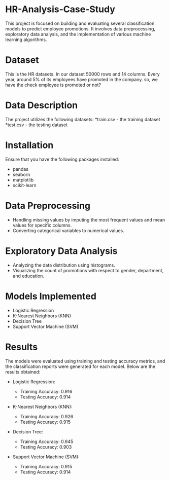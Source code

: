 # HR-Analysis-Case-Study
This project is focused on building and evaluating several classification models to predict employee promotions. It involves data preprocessing, exploratory data analysis, and the implementation of various machine learning algorithms.

# Dataset
This is the HR datasets. In our dataset 50000 rows and 14 columns. Every year, around 5% of its employees have promoted in the company. so, we have the check employee is promoted or not?

# Data Description
The project utilizes the following datasets:
*train.csv - the training dataset
*test.csv - the testing dataset

# Installation
Ensure that you have the following packages installed:
* pandas
* seaborn
* matplotlib
* scikit-learn

# Data Preprocessing
* Handling missing values by imputing the most frequent values and mean values for specific columns.
* Converting categorical variables to numerical values.

# Exploratory Data Analysis
* Analyzing the data distribution using histograms.
* Visualizing the count of promotions with respect to gender, department, and education.

# Models Implemented
* Logistic Regression
* K-Nearest Neighbors (KNN)
* Decision Tree
* Support Vector Machine (SVM)

# Results
The models were evaluated using training and testing accuracy metrics, and the classification reports were generated for each model. Below are the results obtained:

* Logistic Regression:
   * Training Accuracy: 0.916
   * Testing Accuracy: 0.914

* K-Nearest Neighbors (KNN):
   * Training Accuracy: 0.926
   * Testing Accuracy: 0.915

* Decision Tree:
  * Training Accuracy: 0.945
  * Testing Accuracy: 0.903
  
* Support Vector Machine (SVM):
  * Training Accuracy: 0.915
  * Testing Accuracy: 0.914
